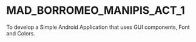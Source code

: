 # MAD_BORROMEO_MANIPIS_ACT_1
To develop a Simple Android Application that uses GUI components, Font and Colors.
